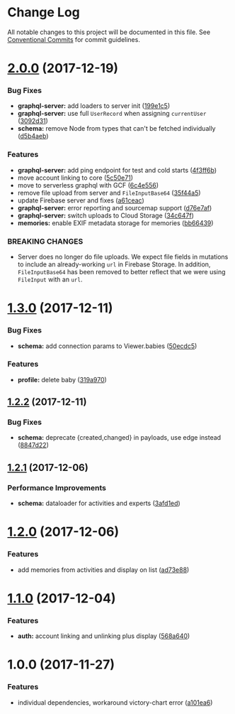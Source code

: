 # Change Log

All notable changes to this project will be documented in this file.
See [Conventional Commits](https://conventionalcommits.org) for commit guidelines.

<a name="2.0.0"></a>
# [2.0.0](https://gitlab.com/nubabi/mobile/compare/nubabi-graphql-server@1.3.0...nubabi-graphql-server@2.0.0) (2017-12-19)


### Bug Fixes

* **graphql-server:** add loaders to server init ([199e1c5](https://gitlab.com/nubabi/mobile/commit/199e1c5))
* **graphql-server:** use full `UserRecord` when assigning `currentUser` ([3092d31](https://gitlab.com/nubabi/mobile/commit/3092d31))
* **schema:** remove Node from types that can't be fetched individually ([d5b4aeb](https://gitlab.com/nubabi/mobile/commit/d5b4aeb))


### Features

* **graphql-server:** add ping endpoint for test and cold starts ([4f3ff6b](https://gitlab.com/nubabi/mobile/commit/4f3ff6b))
* move account linking to core ([5c50e71](https://gitlab.com/nubabi/mobile/commit/5c50e71))
* move to serverless graphql with GCF ([6c4e556](https://gitlab.com/nubabi/mobile/commit/6c4e556))
* remove file upload from server and `FileInputBase64` ([35f44a5](https://gitlab.com/nubabi/mobile/commit/35f44a5))
* update Firebase server and fixes ([a61ceac](https://gitlab.com/nubabi/mobile/commit/a61ceac))
* **graphql-server:** error reporting and sourcemap support ([d76e7af](https://gitlab.com/nubabi/mobile/commit/d76e7af))
* **graphql-server:** switch uploads to Cloud Storage ([34c647f](https://gitlab.com/nubabi/mobile/commit/34c647f))
* **memories:** enable EXIF metadata storage for memories ([bb66439](https://gitlab.com/nubabi/mobile/commit/bb66439))


### BREAKING CHANGES

* Server does no longer do file uploads. We expect file fields
in mutations to include an already-working `url` in Firebase Storage. In
addition, `FileInputBase64` has been removed to better reflect that we were
using `FileInput` with an `url`.




<a name="1.3.0"></a>
# [1.3.0](https://gitlab.com/nubabi/mobile/compare/nubabi-graphql-server@1.2.2...nubabi-graphql-server@1.3.0) (2017-12-11)


### Bug Fixes

* **schema:** add connection params to Viewer.babies ([50ecdc5](https://gitlab.com/nubabi/mobile/commit/50ecdc5))


### Features

* **profile:** delete baby ([319a970](https://gitlab.com/nubabi/mobile/commit/319a970))




<a name="1.2.2"></a>
## [1.2.2](https://gitlab.com/nubabi/mobile/compare/nubabi-graphql-server@1.2.1...nubabi-graphql-server@1.2.2) (2017-12-11)


### Bug Fixes

* **schema:** deprecate {created,changed} in payloads, use edge instead ([8847d22](https://gitlab.com/nubabi/mobile/commit/8847d22))




<a name="1.2.1"></a>
## [1.2.1](https://gitlab.com/nubabi/mobile/compare/nubabi-graphql-server@1.2.0...nubabi-graphql-server@1.2.1) (2017-12-06)


### Performance Improvements

* **schema:** dataloader for activities and experts ([3afd1ed](https://gitlab.com/nubabi/mobile/commit/3afd1ed))




<a name="1.2.0"></a>
# [1.2.0](https://gitlab.com/nubabi/mobile/compare/nubabi-graphql-server@1.1.0...nubabi-graphql-server@1.2.0) (2017-12-06)


### Features

* add memories from activities and display on list ([ad73e88](https://gitlab.com/nubabi/mobile/commit/ad73e88))




<a name="1.1.0"></a>
# [1.1.0](https://gitlab.com/nubabi/mobile/compare/nubabi-graphql-server@1.0.0...nubabi-graphql-server@1.1.0) (2017-12-04)


### Features

* **auth:** account linking and unlinking plus display ([568a640](https://gitlab.com/nubabi/mobile/commit/568a640))




<a name="1.0.0"></a>
# 1.0.0 (2017-11-27)


### Features

* individual dependencies, workaround victory-chart error ([a101ea6](https://gitlab.com/nubabi/mobile/commit/a101ea6))
